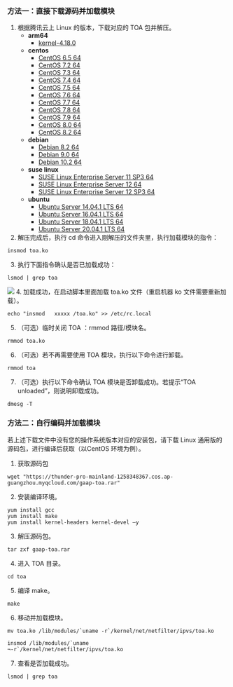 ### 方法一：直接下载源码并加载模块

1. 根据腾讯云上 Linux 的版本，下载对应的 TOA 包并解压。
	- **arm64**
		- [kernel-4.18.0 ](https://gaap-1251337138.file.myqcloud.com/kernel-4.18.0.rar)
	- **centos**
		- [CentOS 6.5 64](https://gaap-1251337138.file.myqcloud.com/CentOS%206.5%2064.rar)
		- [CentOS 7.2 64](https://gaap-1251337138.file.myqcloud.com/CentOS%207.2%2064.rar)
		- [CentOS 7.3 64](https://gaap-1251337138.file.myqcloud.com/CentOS%207.3%2064.rar)
		- [CentOS 7.4 64](https://gaap-1251337138.file.myqcloud.com/CentOS%207.4%2064.rar)
		- [CentOS 7.5 64](https://gaap-1251337138.file.myqcloud.com/CentOS%207.5%2064.rar)
		- [CentOS 7.6 64](https://gaap-1251337138.file.myqcloud.com/CentOS%207.6%2064.rar)
		- [CentOS 7.7 64](https://gaap-1251337138.file.myqcloud.com/CentOS%207.7%2064.rar)
		- [CentOS 7.8 64](https://gaap-1251337138.file.myqcloud.com/CentOS%207.8%2064.rar)
		- [CentOS 7.9 64](https://gaap-1251337138.file.myqcloud.com/CentOS%207.9%2064.rar)
		- [CentOS 8.0 64](https://gaap-1251337138.file.myqcloud.com/CentOS%208.0%2064.rar)
		- [CentOS 8.2 64](https://gaap-1251337138.file.myqcloud.com/CentOS%208.2%2064.rar)
	- **debian**
		- [Debian 8.2 64](https://gaap-1251337138.file.myqcloud.com/Debian%208.2%2064.rar)
		- [Debian 9.0 64](https://gaap-1251337138.file.myqcloud.com/Debian%209.0%2064.rar)
		- [Debian 10.2 64](https://gaap-1251337138.file.myqcloud.com/Debian%2010.2%2064.rar)
	- **suse linux**
		- [SUSE Linux Enterprise Server 11 SP3 64](http://toamodule-1253438722.file.myqcloud.com/SUSE%20Linux%20Enterprise%20Server%2011%20SP3%2064.zip)
		- [SUSE Linux Enterprise Server 12 64](http://toamodule-1253438722.file.myqcloud.com/SUSE%20Linux%20Enterprise%20Server%2012%2064.zip)
		- [SUSE Linux Enterprise Server 12 SP3 64](https://gaap-1251337138.file.myqcloud.com/SUSE%20Linux%20Enterprise%20Server%2012%20SP3%2064位.rar)
	- **ubuntu**
		- [Ubuntu Server 14.04.1 LTS 64](https://gaap-1251337138.file.myqcloud.com/Ubuntu%20Server%2014.04.1%20LTS%2064.rar)
		- [Ubuntu Server 16.04.1 LTS 64](https://gaap-1251337138.file.myqcloud.com/Ubuntu%20Server%2016.04.1%20LTS%2064.rar)
		- [Ubuntu Server 18.04.1 LTS 64](https://gaap-1251337138.file.myqcloud.com/Ubuntu%20Server%2018.04.1%20LTS%2064.rar)
		- [Ubuntu Server 20.04.1 LTS 64](https://gaap-1251337138.file.myqcloud.com/Ubuntu%20Server%2020.04.1%20LTS%2064.rar)
2. 解压完成后，执行 cd 命令进入刚解压的文件夹里，执行加载模块的指令：
```
insmod toa.ko
```
3.	执行下面指令确认是否已加载成功：
```
lsmod | grep toa
```
![](https://qcloudimg.tencent-cloud.cn/raw/1282241c425616a4ad4aa343ca5d4ee4.png)
4. 加载成功，在启动脚本里面加载 toa.ko 文件（重启机器 ko 文件需要重新加载）。
```
echo "insmod   xxxxx /toa.ko" >> /etc/rc.local
```
5.	（可选）临时关闭 TOA ：rmmod 路径/模块名。
```
rmmod toa.ko
```
6.	（可选）若不再需要使用 TOA 模块，执行以下命令进行卸载。
```
rmmod toa
```
7.	（可选）执行以下命令确认 TOA 模块是否卸载成功。若提示“TOA unloaded”，则说明卸载成功。
```
dmesg -T
```

### 方法二：自行编码并加载模块

若上述下载文件中没有您的操作系统版本对应的安装包，请下载 Linux 通用版的源码包，进行编译后获取（以CentOS 环境为例）。

1. 获取源码包
```
wget "https://thunder-pro-mainland-1258348367.cos.ap-guangzhou.myqcloud.com/gaap-toa.rar"
```

2.	安装编译环境。
```
yum install gcc 
yum install make
yum install kernel-headers kernel-devel –y
```
3.	解压源码包。
```
tar zxf gaap-toa.rar
```
4.	进入 TOA 目录。
```
cd toa
```
5.	编译 make。
```
make
```
6.	移动并加载模块。
```
mv toa.ko /lib/modules/`uname -r`/kernel/net/netfilter/ipvs/toa.ko

insmod /lib/modules/`uname 
¬-r`/kernel/net/netfilter/ipvs/toa.ko
```
7.	查看是否加载成功。
```
lsmod | grep toa
```
